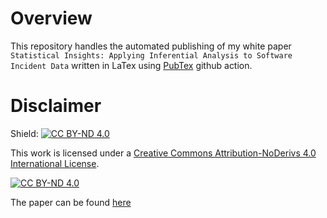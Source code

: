 # Overview

This repository handles the automated publishing of my white paper `Statistical Insights: Applying Inferential Analysis to Software Incident Data` written in LaTex using [PubTex](https://github.com/jonhue/pubtex-action/tree/main/) github action.

# Disclaimer

Shield: [![CC BY-ND 4.0][cc-by-nd-shield]][cc-by-nd]

This work is licensed under a
[Creative Commons Attribution-NoDerivs 4.0 International License][cc-by-nd].

[![CC BY-ND 4.0][cc-by-nd-image]][cc-by-nd]

[cc-by-nd]: https://creativecommons.org/licenses/by-nd/4.0/
[cc-by-nd-image]: https://licensebuttons.net/l/by-nd/4.0/88x31.png
[cc-by-nd-shield]: https://img.shields.io/badge/License-CC%20BY--ND%204.0-lightgrey.svg

The paper can be found [here](https://milapj.github.io/infer-stats-white-paper/main.pdf)
